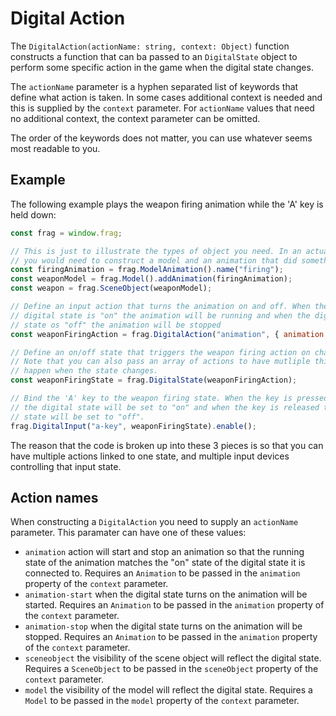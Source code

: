 # Digital Action

The `DigitalAction(actionName: string, context: Object)` function constructs
a function that can ba passed to an `DigitalState` object to perform some 
specific action in the game when the digital state changes.

The `actionName` parameter is a hyphen separated list of keywords that define
what action is taken. In some cases additional context is needed and this is
supplied by the `context` parameter. For `actionName` values that need no
additional context, the context parameter can be omitted.

The order of the keywords does not matter, you can use whatever seems most
readable to you.

## Example

The following example plays the weapon firing animation while the 'A' key is held down:

```javascript
const frag = window.frag;

// This is just to illustrate the types of object you need. In an actual game
// you would need to construct a model and an animation that did something.
const firingAnimation = frag.ModelAnimation().name("firing");
const weaponModel = frag.Model().addAnimation(firingAnimation);
const weapon = frag.SceneObject(weaponModel);

// Define an input action that turns the animation on and off. When the
// digital state is "on" the animation will be running and when the digital
// state os "off" the animation will be stopped
const weaponFiringAction = frag.DigitalAction("animation", { animation: weapon.animations.firing });

// Define an on/off state that triggers the weapon firing action on changes.
// Note that you can also pass an array of actions to have mutliple things
// happen when the state changes.
const weaponFiringState = frag.DigitalState(weaponFiringAction);

// Bind the 'A' key to the weapon firing state. When the key is pressed down 
// the digital state will be set to "on" and when the key is released the digital 
// state will be set to "off".
frag.DigitalInput("a-key", weaponFiringState).enable();
```

The reason that the code is broken up into these 3 pieces is so that
you can have multiple actions linked to one state, and multiple input
devices controlling that input state.

## Action names

When constructing a `DigitalAction` you need to supply an `actionName` parameter. This
paramater can have one of these values:
* `animation` action will start and stop an animation so that the running state of
  the animation matches the "on" state of the digital state it is connected to. Requires
  an `Animation` to be passed in the `animation` property of the `context` parameter.
* `animation-start` when the digital state turns on the animation will be started. Requires
  an `Animation` to be passed in the `animation` property of the `context` parameter.
* `animation-stop` when the digital state turns on the animation will be stopped. Requires
  an `Animation` to be passed in the `animation` property of the `context` parameter.
* `sceneobject` the visibility of the scene object will reflect the digital state. Requires
  a `SceneObject` to be passed in the `sceneObject` property of the `context` parameter.
* `model` the visibility of the model will reflect the digital state. Requires
  a `Model` to be passed in the `model` property of the `context` parameter.


